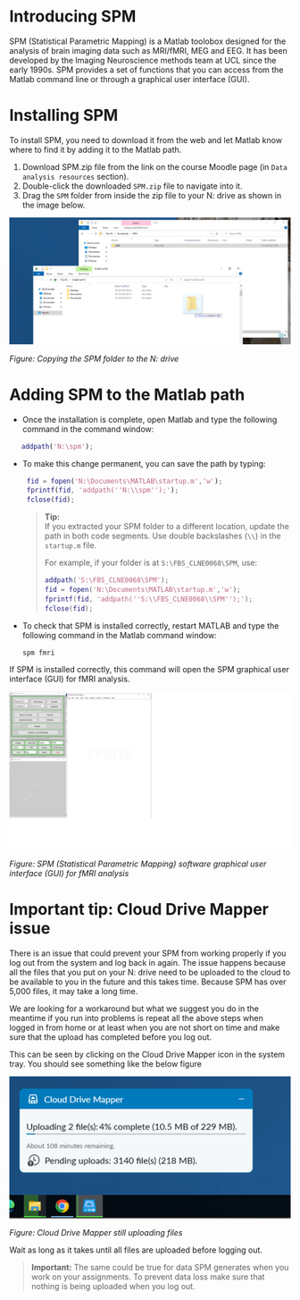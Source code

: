 # Introducing SPM

SPM (Statistical Parametric Mapping) is a Matlab toolobox designed for the analysis of brain imaging data such as MRI/fMRI, MEG and EEG. It has been developed by the Imaging Neuroscience methods team at UCL since the early 1990s. SPM provides a set of functions that you can access from the Matlab command line or through a graphical user interface (GUI).

# Installing SPM

To install SPM, you need to download it from the web and let Matlab know where to find it by adding it to the Matlab path.

1. Download SPM.zip file from the link on the course Moodle page (in `Data analysis resources` section).
2. Double-click the downloaded `SPM.zip` file to navigate into it.
3. Drag the `SPM` folder from inside the zip file to your N: drive as shown in the image below.
 
![Copying SPM](./spm_copy.png)

*Figure: Copying the SPM folder to the N: drive*

<!-- 
## Option 2

We will use a program called `Github Desktop` to install SPM in a way that will make it easy to update in the future. 

1. Open `UCL Applications Store` and search for `Github Desktop` in the search bar. 
2. Run `Github Desktop`, when asked to register select `Skip this step`.
3. Provide your UCL email and chosen username at the next screen.
4. Select `Clone a repository from the Internet` and click on `URL` tab.
5. Enter the following URL: `https://github.com/spm/spm.git`
6. For the local path, select your N: drive's root directory (i.e., `N:\spm`).
7. Click `Clone` and wait for installation to complete which may take a few minutes.
-->

# Adding SPM to the Matlab path

* Once the installation is complete, open Matlab and type the following command in the command window:

```matlab
   addpath('N:\spm');
```

* To make this change permanent, you can save the path by typing:

   ```matlab
    fid = fopen('N:\Documents\MATLAB\startup.m','w');
    fprintf(fid, 'addpath(''N:\\spm'');');
    fclose(fid);
   ```
   
   > **Tip:**  
   > If you extracted your SPM folder to a different location, update the path in both code segments. Use double backslashes (`\\`) in the `startup.m` file.  
   >  
   > For example, if your folder is at `S:\FBS_CLNE0068\SPM`, use:
   > 
   > ```matlab
   > addpath('S:\FBS_CLNE0068\SPM');
   > fid = fopen('N:\Documents\MATLAB\startup.m','w');
   > fprintf(fid, 'addpath(''S:\\FBS_CLNE0068\\SPM'');');
   > fclose(fid);
   > ```


* To check that SPM is installed correctly, restart MATLAB and type the following command in the Matlab command window:

   ```
   spm fmri
   ```
If SPM is installed correctly, this command will open the SPM graphical user interface (GUI) for fMRI analysis.

![SPM GUI](./spm_gui.png)

*Figure: SPM (Statistical Parametric Mapping) software graphical user interface (GUI) for fMRI analysis*


# Important tip: Cloud Drive Mapper issue

There is an issue that could prevent your SPM from working properly if you log out from the system and log back in again. The issue happens because all the files that you put on your N: drive need to be uploaded to the cloud to be available to you in the future and this takes time. Because SPM has over 5,000 files, it may take a long time. 

We are looking for a workaround but what we suggest you do in the meantime if you run into problems is repeat all the above steps when logged in from home or at least when you are not short on time and make sure that the upload has completed before you log out. 

This can be seen by clicking on the Cloud Drive Mapper icon in the system tray. You should see something like the below figure

![Cloud Drive Mapper](./cloud_mapper.png)

*Figure: Cloud Drive Mapper still uploading files*

Wait as long as it takes until all files are uploaded before logging out.

>**Important:** The same could be true for data SPM generates when you work on your assignments. To prevent data loss make sure that nothing is being uploaded when you log out.


